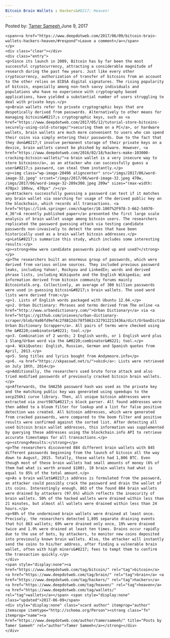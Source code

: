 ```yaml
---
Bitcoin Brain Wallets : Hackers&#8217; Heaven!
---
```

<article class="post-listing post-20486 post type-post status-publish format-standard has-post-thumbnail hentry  tag-bitcoin tag-brain tag-hackers tag-heaven tag-wallets">
    <div class="post-inner">
        <span>Posted by: <a href="https://www.deepdotweb.com/author/tamersameeh/" title="">Tamer Sameeh </a></span>
    <span>June 9, 2017</span>
    
    <span><a href="https://www.deepdotweb.com/2017/06/09/bitcoin-brain-wallets-hackers-heaven/#respond">Leave a comment</a></span>
    </p>
    <div class="clear"></div>
    <div class="entry">
    <p>Since its launch in 2009, Bitcoin has by far been the most successful cryptocurrency, attracting a considerable magnitude of research during the past few years. Just like every other cryptocurrency, authorization of transfer of bitcoins from an account to the other relies on ECDSA digital signatures. The rising popularity of bitcoin, especially among non-tech savvy individuals and populations who have no experience with cryptography based applications, have yielded a substantial number of users struggling to deal with private keys.</p>
    <p>Brain wallets refer to private cryptographic keys that are despotically derived from passwords. Alternatively to other means for managing bitcoin&#8217;s cryptographic keys, such as <a href="https://www.deepdotweb.com/2017/05/12/tutorial-store-bitcoins-securely-using-cold-storage/">securing them on a PC</a>, or hardware wallets, brain wallets are much more convenient to users who can spend their coins via simply entering their passwords. Due to the fact that they don&#8217;t involve permanent storage of their private keys on a device, brain wallets cannot be phished by malware. However, <a href="https://www.deepdotweb.com/2016/02/18/hackers-make-103000-cracking-bitcoin-wallets/">a brain wallet is a very insecure way to store bitcoins</a>, as an attacker who can successfully guess a user&#8217;s password, can steal them instantly.</p>
    <p><img class="wp-image-20496 aligncenter" src="/imgs/2017/06/word-image-32.jpeg" srcset="/imgs/2017/06/word-image-32.jpeg 470w, /imgs/2017/06/word-image-32-209x300.jpeg 209w" sizes="(max-width: 470px) 100vw, 470px" /></p>
    <p>Attackers successfully guessing a password can test if it matches any brain wallet via searching for usage of the derived public key on the blockchain, which records all transactions. <a href="https://link.springer.com/chapter/10.1007%2F978-3-662-54970-4_36">A recently published paper</a> presented the first large scale analysis of brain wallet usage among bitcoin users. The researchers replicated the password guessing attack via testing candidate passwords non-invasively to detect the ones that have been historically used as a brain wallet bitcoin addresses.</p>
    <p>Let&#8217;s summarize this study, which includes some interesting results:</p>
    <p><strong>How were candidate passwords picked up and used?</strong></p>
    <p>The researchers built an enormous group of passwords, which were derived from various online sources. They included previous password leaks, including Yahoo!, Rockyou and LinkedIn; words and derived phrase lists, including Wikiquote and the English Wikipedia; and information derived from bitcoin community forums mainly Bitcointalk.org. Collectively, an average of 300 billion passwords were used in guessing bitcoin&#8217;s brain wallets. The used word lists were derived from:</p>
    <p>1. Lists of English words packaged with Ubuntu 12.04.</p>
    <p>2. Urban Dictionary: Phrases and terms derived from The online <a href="http://www.urbandictionary.com/">Urban Dictionary</a> via <a href="https://github.com/inieves/urban-dictionary-scraper/blob/4a86fd9ef4c2f8812dc78f5862c327912213436a/dict/UrbanDictionary.txt">the Urban Dictionary Scrapper</a>. All pairs of terms were checked using the &#8220;combinator&#8221; tool.</p>
    <p>3. Combination of 2 words; 2 English words, or 1 English word plus 1 Slang/Urban word via the &#8220;combinator&#8221; tool.</p>
    <p>4. WikiQuotes: English, Russian, German and Spanish quotes from April, 2013.</p>
    <p>5. Song titles and lyrics bought from Andymoore.info</p>
    <p>6. <a href="https://xkpasswd.net/s/">xkcd</a>: Lists were retrieved on July 10th, 2014</p>
    <p>Additionally, the researchers used brute force attack and also tried modified passwords of previously cracked bitcoin brain wallets.</p>
    <p>Afterwards, the SHA256 password hash was used as the private key and the matching public key was generated using speedups to the secp256k1 curve library. Then, all unique bitcoin addresses were extracted via znort987&#8217;s block parser. All found addresses were then added to a bloom filter for lookup and a list for false positive detection was created. All bitcoin addresses, which were generated from cracked passwords, were compared to the boom filter and positive results were confirmed against the sorted list. After detecting all used bitcoin brain wallet addresses, this information was supplemented by querying these addresses using the blockchain.info API to retrieve accurate timestamps for all transactions.</p>
    <p><strong>Results:</strong></p>
    <p>The researchers discovered 884 different brain wallets with 845 different passwords beginning from the launch of bitcoin all the way down to August, 2015. Totally, these wallets had 1,806 BTC. Even though most of these brain wallets had small amounts of money (6% of them had what is worth around $100), 10 brain wallets had what is equal to 85% of the total amount.</p>
    <p>As a brain wallet&#8217;s address is formulated from the password, an attacker could possibly crack the password and drain the wallet of its coins. Interestingly enough, 863 of the found 884 brain wallets were drained by attackers (97.6%) which reflects the insecurity of brain wallets. 50% of the hacked wallets were drained within less than 21 minutes, but almost all wallets were drained within less than 24 hours.</p>
    <p>98% of the undermined brain wallets were drained at least once. Precisely, the researchers detected 1,895 separate draining events that hit 863 wallets; 69% were drained only once, 19% were drained twice and 1.9% were drained at least ten times. Drains occur rapidly due to the use of bots, by attackers, to monitor new coins deposited into previously known brain wallets. Also, the attacker will instantly send the coins to his/her address, after finding a vulnerable brain wallet, often with high miners&#8217; fees to tempt them to confirm the transaction quickly.</p>
    </div>
    <span style="display:none"><a href="https://www.deepdotweb.com/tag/bitcoin/" rel="tag">bitcoin</a> <a href="https://www.deepdotweb.com/tag/brain/" rel="tag">brain</a> <a href="https://www.deepdotweb.com/tag/hackers/" rel="tag">hackers</a> <a href="https://www.deepdotweb.com/tag/heaven/" rel="tag">heaven</a> <a href="https://www.deepdotweb.com/tag/wallets/" rel="tag">wallets</a></span> <span style="display:none" class="updated">2017-06-09</span>
    <div style="display:none" class="vcard author" itemprop="author" itemscope itemtype="http://schema.org/Person"><strong class="fn" itemprop="name"><a href="https://www.deepdotweb.com/author/tamersameeh/" title="Posts by Tamer Sameeh" rel="author">Tamer Sameeh</a></strong></div>
    </div>
</article>

